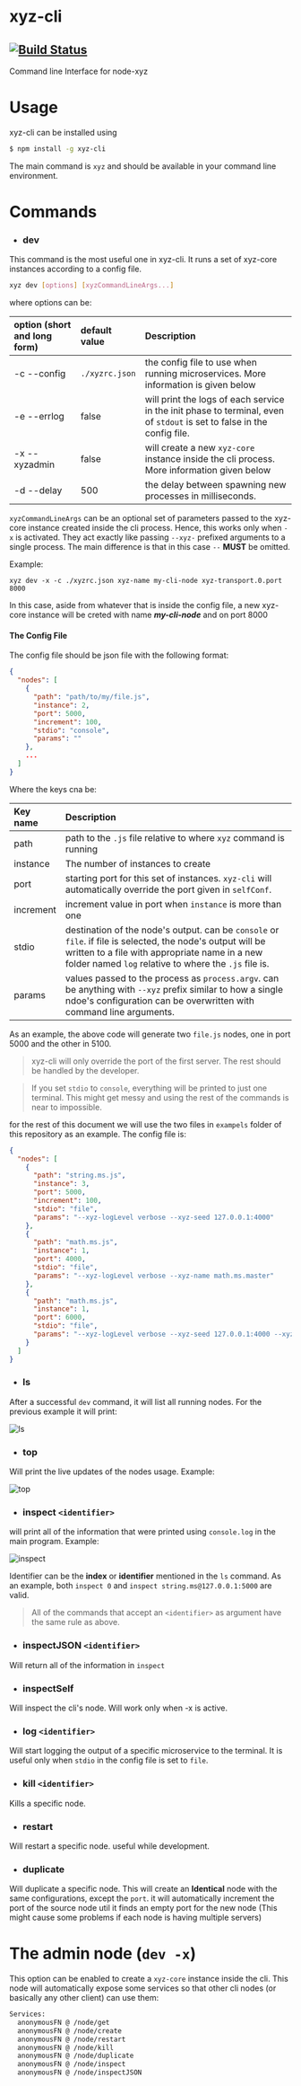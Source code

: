 # xyz-cli

[![Build Status](https://travis-ci.org/node-xyz/xyz-cli.svg?branch=master)](https://travis-ci.org/node-xyz/xyz-cli)
---

Command line Interface for node-xyz

# Usage

xyz-cli can be installed using

```bash
$ npm install -g xyz-cli
```

The main command is `xyz` and should be available in your command line environment.

# Commands

- ### dev

This command is the most useful one in xyz-cli. It runs a set of xyz-core instances according to a config file.

```bash
xyz dev [options] [xyzCommandLineArgs...]
```

where options can be:

| option (short and  long form)         | default value  | Description |
| :------------- | :------------- | :----------|
| -c --config|  `./xyzrc.json` | the config file to use when running microservices. More information is given below |
| -e --errlog    | false       | will print the logs of each service in the init phase to terminal, even of `stdout` is set to false in the config file. |
| -x --xyzadmin  | false       | will create a new `xyz-core` instance inside the cli process. More information given below |
| -d --delay <value> |  500  | the delay between spawning new processes in milliseconds. |

`xyzCommandLineArgs` can be an optional set of parameters passed to the xyz-core instance created inside the cli process. Hence, this works only when `-x` is activated. They act exactly like passing `--xyz-` prefixed arguments to a single process. The main difference is that in this case `--` **MUST** be omitted.

Example:

```xyz dev -x -c ./xyzrc.json xyz-name my-cli-node xyz-transport.0.port 8000```

In this case, aside from whatever that is inside the config file, a new xyz-core instance will be creted with name **_my-cli-node_** and on port 8000


#### The Config File

The config file should be json file with the following format:

```json
{
  "nodes": [
    {
      "path": "path/to/my/file.js",
      "instance": 2,
      "port": 5000,
      "increment": 100,
      "stdio": "console",
      "params": ""
    },
    ...
  ]
}
```

Where the keys cna be:

| Key name | Description     |
| :------------- | :------------- |
| path       | path to the `.js` file relative to where `xyz` command is running       |
| instance   | The number of instances to create |
| port       | starting port for this set of instances. `xyz-cli` will automatically override the port given in `selfConf`. |
| increment   | increment value in port when `instance` is more than one |
| stdio     | destination of the node's output. can be `console` or `file`. if file is selected, the node's output will be written to a file with appropriate name in a new folder named `log` relative to where the `.js` file is.|  
| params    | values passed to the process as `process.argv`. can be anything with `--xyz` prefix similar to how a single ndoe's configuration can be overwritten with command line arguments.|

As an example, the above code will generate two `file.js` nodes, one in port 5000 and the other in 5100.

> xyz-cli will only override the port of the first server. The rest should be handled by the developer.

> If you set `stdio` to `console`, everything will be printed to just one terminal. This might get messy and using the rest of the commands is near to impossible.

for the rest of this document we will use the two files in `exampels` folder of this repository as an example. The config file is:

```json
{
  "nodes": [
    {
      "path": "string.ms.js",
      "instance": 3,
      "port": 5000,
      "increment": 100,
      "stdio": "file",
      "params": "--xyz-logLevel verbose --xyz-seed 127.0.0.1:4000"
    },
    {
      "path": "math.ms.js",
      "instance": 1,
      "port": 4000,
      "stdio": "file",
      "params": "--xyz-logLevel verbose --xyz-name math.ms.master"
    },
    {
      "path": "math.ms.js",
      "instance": 1,
      "port": 6000,
      "stdio": "file",
      "params": "--xyz-logLevel verbose --xyz-seed 127.0.0.1:4000 --xyz-name math.ms.slave"
    }
  ]
}
```

- ### ls

After a successful `dev` command, it will list all running nodes. For the previous example it will print:

![ls](https://github.com/node-xyz/xyz-cli/blob/master/media/ls.png?raw=true)

- ### top

Will print the live updates of the nodes usage. Example:

![top](https://github.com/node-xyz/xyz-cli/blob/master/media/top.png?raw=true)

- ### inspect `<identifier>`

will print all of the information that were printed using `console.log` in the main program. Example:

![inspect](https://github.com/node-xyz/xyz-cli/blob/master/media/insp.png?raw=true)

Identifier can be the **index** or **identifier** mentioned in the `ls` command. As an example, both `inspect 0` and `inspect string.ms@127.0.0.1:5000` are valid.

> All of the commands that accept an `<identifier>` as argument have the same rule as above.

- ### inspectJSON `<identifier>`

Will return all of the information in `inspect`

- ### inspectSelf

Will inspect the cli's node. Will work only when -x is active.

- ### log `<identifier>`

Will start logging the output of a specific microservice to the terminal. It is useful only when `stdio` in the config file is set to `file`.

- ### kill `<identifier>`

Kills a specific node.

- ### restart

Will restart a specific node. useful while development.

- ### duplicate

Will duplicate a specific node. This will create an **Identical** node with the same configurations, except the `port`. it will automatically increment the port of the source node util it finds an empty port for the new node (This might cause some problems if each node is having multiple servers)


# The admin node (`dev -x`)

This option can be enabled to create a `xyz-core` instance inside the cli. This node will automatically expose some services so that other cli nodes (or basically any other client) can use them:

```bash
Services:
  anonymousFN @ /node/get
  anonymousFN @ /node/create
  anonymousFN @ /node/restart
  anonymousFN @ /node/kill
  anonymousFN @ /node/duplicate
  anonymousFN @ /node/inspect
  anonymousFN @ /node/inspectJSON
```
